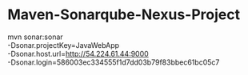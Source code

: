 # Maven-Sonarqube-Nexus-Project
mvn sonar:sonar \
  -Dsonar.projectKey=JavaWebApp \
  -Dsonar.host.url=http://54.224.61.44:9000 \
  -Dsonar.login=586003ec334555f1d7dd03b79f83bbec61bc05c7